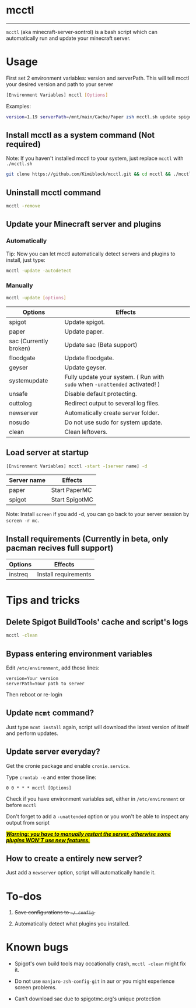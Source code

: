 # mcctl

---

`mcctl` (aka minecraft-server-sontrol) is a bash script which can automatically run and update your minecraft server.

# Usage

First set 2 environment variables: version and serverPath. This will tell mcctl your desired version and path to your server 

```bash
[Environment Variables] mcctl [Options]
```



Examples:

```bash
version=1.19 serverPath=/mnt/main/Cache/Paper zsh mcctl.sh update spigot paper sac geyser floodgate
```

## Install mcctl as a system command (Not required)

Note: If you haven't installed mcctl to your system, just replace `mcctl` with `./mcctl.sh`

```bash
git clone https://github.com/Kimiblock/mcctl.git && cd mcctl && ./mcctl.sh -install
```

## Uninstall mcctl command

```bash
mcctl -remove
```

## Update your Minecraft server and plugins

### Automatically

Tip: Now you can let mcctl automatically detect servers and plugins to install, just type:

```bash
mcctl -update -autodetect
```

### Manually

```bash
mcctl -update [options]
```

| Options                | Effects                                                                     |
| ---------------------- | --------------------------------------------------------------------------- |
| spigot                 | Update spigot.                                                              |
| paper                  | Update paper.                                                               |
| sac (Currently broken) | Update sac (Beta support)                                                   |
| floodgate              | Update floodgate.                                                           |
| geyser                 | Update geyser.                                                              |
| systemupdate           | Fully update your system. ( Run with `sudo` when `-unattended` activated! ) |
| unsafe                 | Disable default protecting.                                                 |
| outtolog               | Redirect output to several log files.                                       |
| newserver              | Automatically create server folder.                                         |
| nosudo                 | Do not use sudo for system update.                                          |
| clean                  | Clean leftovers.                                                            |

## Load server at startup

```bash
[Environment Variables] mcctl -start -[server name] -d
```

| Server name | Effects        |
| ----------- | -------------- |
| paper       | Start PaperMC  |
| spigot      | Start SpigotMC |

Note: Install `screen` if you add -d, you can go back to your server session by `screen -r mc`.

## Install requirements (Currently in beta, only pacman recives full support)

| Options | Effects              |
| ------- | -------------------- |
| instreq | Install requirements |

# Tips and tricks

## Delete Spigot BuildTools' cache and script's logs

```bash
mcctl -clean
```

## Bypass entering environment variables

Edit `/etc/environment`, add those lines:

```/etc/environment
version=Your version
serverPath=Your path to server
```

Then reboot or re-login

## Update `mcmt` command?

Just type `mcmt install` again, script will download the latest version of itself and perform updates.

## Update server everyday?

Get the cronie package and enable `cronie.service`.

Type `crontab -e` and enter those line:

```
0 0 * * * mcctl [Options]
```

Check if you have environment variables set, either in `/etc/environment` or before `mcctl`

Don't forget to add a `-unattended` option or you won't be able to inspect any output from script

***<u><mark>Warning: you have to manually restart the server, otherwise some plugins WON'T use new features.</mark></u>***

## How to create a entirely new server?

Just add a `newserver` option, script will automatically handle it.

# To-dos

1. ~~Save configurations to `~/.config`.~~

2. Automatically detect what plugins you installed.

# Known bugs

- Spigot's own build tools may occationally crash, `mcctl -clean` might fix it.

- Do not use `manjaro-zsh-config-git` in aur or you might experience screen problems.

- Can't download sac due to spigotmc.org's unique protection
